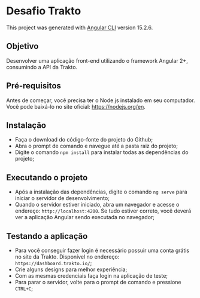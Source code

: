 # Desafio Trakto

This project was generated with [Angular CLI](https://github.com/angular/angular-cli) version 15.2.6.

## Objetivo

Desenvolver uma aplicação front-end utilizando o framework Angular 2+, consumindo a API da Trakto.

## Pré-requisitos

Antes de começar, você precisa ter o Node.js instalado em seu computador. Você pode baixá-lo no site oficial: https://nodejs.org/en.

## Instalação

- Faça o download do código-fonte do projeto do Github;
- Abra o prompt de comando e navegue até a pasta raiz do projeto;
- Digite o comando `npm install` para instalar todas as dependências do projeto;

## Executando o projeto

- Após a instalação das dependências, digite o comando `ng serve` para iniciar o servidor de desenvolvimento;
- Quando o servidor estiver iniciado, abra um navegador e acesse o endereço: `http://localhost:4200`. Se tudo estiver correto, você deverá ver a aplicação Angular sendo executada no navegador;

## Testando a aplicação

- Para você conseguir fazer login é necessário possuir uma conta grátis no site da Trakto. Disponível no endereço: `https://dashboard.trakto.io/`;
- Crie alguns designs para melhor experiência;
- Com as mesmas credenciais faça login na aplicação de teste;
- Para parar o servidor, volte para o prompt de comando e pressione `CTRL+C`;
